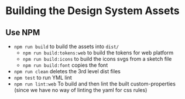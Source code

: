 # Building the Design System Assets

## Use NPM

- `npm run build` to build the assets into `dist/`
    - `npm run build:tokens:web` to build the tokens for web platform
    - `npm run build:icons` to build the icons svgs from a sketch file
    - `npm run build:font` copies the font
- `npm run clean` deletes the 3rd level dist files
- `npm test` to run YML lint
- `npm run lint:web` To build and then lint the built custom-properties (since we have no way of linting the yaml for css rules)
